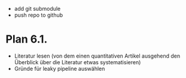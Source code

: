 
- add git submodule
- push repo to github



# Plan 6.1.

- Literatur lesen (von dem einen quantitativen Artikel ausgehend den Überblick über die Literatur etwas systematisieren)
- Gründe für leaky pipeline auswählen
